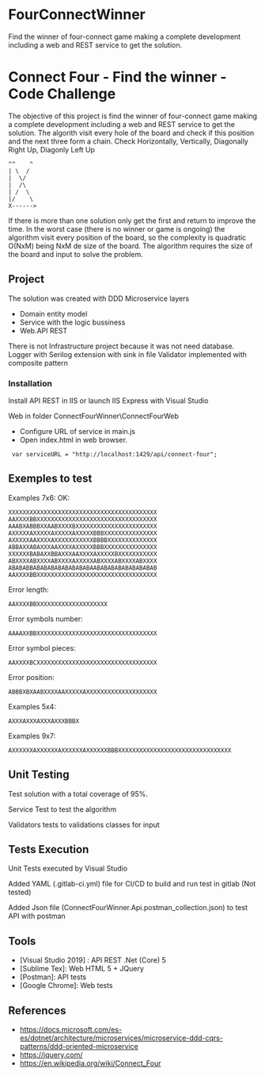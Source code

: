 # FourConnectWinner
Find the winner of four-connect game making a complete development including a web and REST service to get the solution.
# Connect Four - Find the winner - Code Challenge

The objective of this project is find the winner of four-connect game making a complete development including a web and REST service to get the solution.
The algorith visit every hole of the board and check if this position and the next three form a chain. Check Horizontally, Vertically, Diagonally Right Up, Diagonly Left Up

    ^^    ^
    | \  /      
    |  \/  
    |  /\   
    | /  \  
    |/    \  
    X------>

If there is more than one solution only get the first and return to improve the time. 
In the worst case (there is no winner or game is ongoing) the algorithm visit every position of the board, so the complexity is quadratic O(NxM) being NxM de size of the board.
The algorithm requires the size of the board and input to solve the problem.


## Project

The solution was created with DDD Microservice layers
* Domain entity model 
* Service with the logic bussiness
* Web.API REST

There is not Infrastructure project because it was not need database.
Logger with Serilog extension with sink in file
Validator implemented with composite pattern

### Installation

Install API REST in IIS or launch IIS Express with Visual Studio

Web in folder ConnectFourWinner\ConnectFourWeb
* Configure URL of service in main.js 
* Open index.html in web browser. 
```
 var serviceURL = "http://localhost:1429/api/connect-four"; 
```

## Exemples to test

Examples 7x6:
OK:
```
XXXXXXXXXXXXXXXXXXXXXXXXXXXXXXXXXXXXXXXXXX
AAXXXXBBXXXXXXXXXXXXXXXXXXXXXXXXXXXXXXXXXX
AAABXABBBXXAABXXXXBXXXXXXXXXXXXXXXXXXXXXXX
AXXXXXAXXXXXAXXXXXAXXXXXBBBXXXXXXXXXXXXXXX
AXXXXXAAXXXXAXXXXXXXXXXXBBBBXXXXXXXXXXXXXX
ABBAXXABAXXXAAXXXXAXXXXXBBBXXXXXXXXXXXXXXX
XXXXXXBABAXXBBAXXXAAXXXXAXXXXXBXXXXXXXXXXX
ABXXXXABXXXXABXXXXAXXXXXABXXXXABXXXXABXXXX
ABABABBABABABABABABABABAABABABABABABABABAB
AAXXXXBBXXXXXXXXXXXXXXXXXXXXXXXXXXXXXXXXXX
```
Error length:
```
AAXXXXBBXXXXXXXXXXXXXXXXXXXX
```

Error symbols number:
```
AAAAXXBBXXXXXXXXXXXXXXXXXXXXXXXXXXXXXXXXXX
```

Error symbol pieces:
```
AAXXXXBCXXXXXXXXXXXXXXXXXXXXXXXXXXXXXXXXXX
```

Error position:
```
ABBBXBXAABXXXXAAXXXXXAXXXXXXXXXXXXXXXXXXXX
```

Examples 5x4:
```
AXXXAXXXAXXXAXXXBBBX
```
Examples 9x7:
```
AXXXXXXAXXXXXXAXXXXXXAXXXXXXBBBXXXXXXXXXXXXXXXXXXXXXXXXXXXXXXXX
```

## Unit Testing

Test solution with a total coverage of 95%.

Service Test to test the algorithm

Validators tests to validations classes for input

## Tests Execution 

Unit Tests executed by Visual Studio

Added YAML (.gitlab-ci.yml) file for CI/CD to build and run test in gitlab (Not tested) 

Added Json file (ConnectFourWinner.Api.postman_collection.json) to test API with postman

## Tools

* [Visual Studio 2019] : API REST .Net (Core) 5
* [Sublime Tex]: Web HTML 5 + JQuery 
* [Postman]: API tests 
* [Google Chrome]: Web tests

## References

* https://docs.microsoft.com/es-es/dotnet/architecture/microservices/microservice-ddd-cqrs-patterns/ddd-oriented-microservice
* https://jquery.com/
* https://en.wikipedia.org/wiki/Connect_Four


